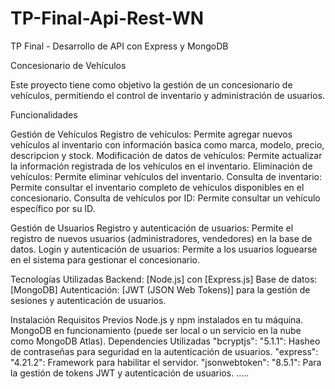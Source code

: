 # TP-Final-Api-Rest-WN
TP Final - Desarrollo de API con Express y MongoDB

Concesionario de Vehículos

Este proyecto tiene como objetivo la gestión de un concesionario de vehículos, permitiendo el control de inventario y administración de usuarios.

Funcionalidades

Gestión de Vehículos
Registro de vehículos: Permite agregar nuevos vehículos al inventario con información basica como marca, modelo, precio, descripcion y stock.
Modificación de datos de vehículos: Permite actualizar la información registrada de los vehículos en el inventario.
Eliminación de vehículos: Permite eliminar vehículos del inventario.
Consulta de inventario: Permite consultar el inventario completo de vehículos disponibles en el concesionario.
Consulta de vehículos por ID: Permite consultar un vehículo específico por su ID.

Gestión de Usuarios
Registro y autenticación de usuarios: Permite el registro de nuevos usuarios (administradores, vendedores) en la base de datos.
Login y autenticación de usuarios: Permite a los usuarios loguearse en el sistema para gestionar el concesionario.

Tecnologías Utilizadas
Backend: [Node.js] con [Express.js]
Base de datos: [MongoDB]
Autenticación: [JWT (JSON Web Tokens)] para la gestión de sesiones y autenticación de usuarios.

Instalación
Requisitos Previos
Node.js y npm instalados en tu máquina.
MongoDB en funcionamiento (puede ser local o un servicio en la nube como MongoDB Atlas).
Dependencies Utilizadas
"bcryptjs": "5.1.1": Hasheo de contraseñas para seguridad en la autenticación de usuarios.
"express": "4.21.2": Framework para habilitar el servidor.
"jsonwebtoken": "8.5.1": Para la gestión de tokens JWT y autenticación de usuarios.
.....
